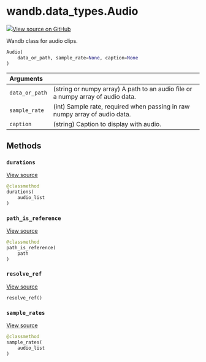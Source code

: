 # wandb.data\_types.Audio

[![](https://www.tensorflow.org/images/GitHub-Mark-32px.png)View source on GitHub](https://www.github.com/wandb/client/tree/v0.10.33/wandb/data_types.py#L907-L1051)

Wandb class for audio clips.

```python
Audio(
    data_or_path, sample_rate=None, caption=None
)
```

| Arguments |  |
| :--- | :--- |
| `data_or_path` | \(string or numpy array\) A path to an audio file or a numpy array of audio data. |
| `sample_rate` | \(int\) Sample rate, required when passing in raw numpy array of audio data. |
| `caption` | \(string\) Caption to display with audio. |

## Methods

### `durations` <a id="durations"></a>

[View source](https://www.github.com/wandb/client/tree/v0.10.33/wandb/data_types.py#L1009-L1011)

```python
@classmethod
durations(
    audio_list
)
```

### `path_is_reference` <a id="path_is_reference"></a>

[View source](https://www.github.com/wandb/client/tree/v0.10.33/wandb/data_types.py#L952-L954)

```python
@classmethod
path_is_reference(
    path
)
```

### `resolve_ref` <a id="resolve_ref"></a>

[View source](https://www.github.com/wandb/client/tree/v0.10.33/wandb/data_types.py#L1025-L1037)

```python
resolve_ref()
```

### `sample_rates` <a id="sample_rates"></a>

[View source](https://www.github.com/wandb/client/tree/v0.10.33/wandb/data_types.py#L1013-L1015)

```python
@classmethod
sample_rates(
    audio_list
)
```

